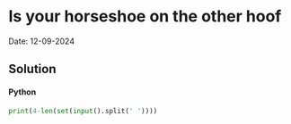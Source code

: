 
# Is your horseshoe on the other hoof

Date: 12-09-2024

## Solution
#### Python
```python
print(4-len(set(input().split(' '))))
```
        